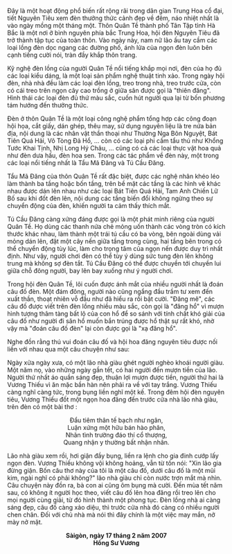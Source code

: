 Đây là một hoạt động phổ biến rất rộng rãi trong dân gian Trung Hoa cổ đại, tiết Nguyên Tiêu xem đèn thưởng thức cảnh đẹp về đêm, náo nhiệt nhất là vào ngày mồng một tháng một. Thôn Quân Tề thành phố Tân Tập tỉnh Hà Bắc là một nơi ở bình nguyên phía bắc Trung Hoa, hội đèn Nguyên Tiêu đã trở thành tập tục của toàn thôn. Vào ngày này, nam nữ lão ấu tay cầm các loại lồng đèn dọc ngang các đường phố, ánh lửa của ngọn đèn luôn bên cạnh tiếng cười nói, tràn đầy khắp thôn trang.

Kỹ nghệ đèn lồng của người Quân Tề nổi tiếng khắp mọi nơi, đèn của họ đủ các loại kiểu dáng, là một loại sản phẩm nghệ thuật tinh xảo. Trong ngày hội đèn, nhà nhà đều làm các loại đèn lồng, treo trong nhà, treo trước cửa, còn có cái treo trên ngọn cây cao trồng ở giữa sân được gọi là "thiên đăng". Hình thái các loại đèn đủ thứ màu sắc, cuốn hút người qua lại từ bốn phương tám hướng đến thưởng thức.

Đèn ở thôn Quân Tề là một loại công nghệ phẩm tổng hợp các công đoạn hội họa, cắt giấy, dán ghép, thêu may,  sử dụng nguyên liệu là tre nứa bản địa, nội dung là các nhân vật thần thoại như Thường Nga Bôn Nguyệt, Bát Tiên Quá Hải, Võ Tòng Đả Hổ, ... còn có các loại phi cầm tẩu thú như Khổng Tước Khai Tịnh, Nhị Long Hý Châu, ... cũng có cả các loại thực vật hoa quả như đèn dưa hấu, đèn hoa sen. Trong các tác phẩm về đèn này, một trong các loại nổi tiếng nhất là Tẩu Mã Đăng và Tú Cầu Đăng.

Tẩu Mã Đăng của thôn Quân Tề rất đặc biệt, được các nghệ nhân khéo léo làm thành ba tầng hoặc bốn tầng, trên bề mặt các tầng là các hình vẽ khác nhau được dán lên nhau như các loại Bát Tiên Quá Hải, Tam Anh Chiến Lữ Bố sau khi đốt đèn lên, nội dung các tầng biến đổi không ngừng theo sự chuyển động của đèn, khiến người ta cảm thấy thích mắt.

Tú Cầu Đăng càng xứng đáng được gọi là một phát minh riêng của người Quân Tề. Họ dùng các thanh nứa chẻ mỏng uốn thành các vòng tròn có kích thước khác nhau, làm thành một trái tú cầu có ba vòng, bên ngoài dùng vải mỏng dán lên, đặt một cây nến giữa tầng trong cùng, hai tầng bên trong có thể chuyển động tùy lúc, làm cho trọng tâm của ngọn nến được duy trì nhất định. Như vậy, người chơi đèn có thể tùy ý dùng sức tung đèn lên không trung mà không sợ đèn tắt. Tú Cầu Đăng có thể được chuyền tới chuyền lui giữa chỗ đông người, bay lên bay xuống như ý người chơi.

Trong hội đèn Quân Tề, lôi cuốn được ánh mắt của nhiều người nhất là đoán câu đố đèn. Một đám đông, người nào cũng ngẩng đầu trầm tư xem đến xuất thần, thoạt nhiên vỗ đầu như đã hiểu ra rồi bật cười. "Đăng mê", các câu đố được viết trên đèn lồng nhiều màu sắc, còn gọi là "đăng hổ" vì mượn hình tượng thâm tàng bất lộ của con hổ để so sánh với tính chất khó giải của câu đố như người đi săn hổ muốn bắn trúng được hổ thật sự rất khó, nhờ vậy mà "đoán câu đố đèn" lại còn được gọi là "xạ đăng hổ".

Nghe đồn rằng thú vui đoán câu đố và hội hoa đăng nguyên tiêu được nối liền với nhau qua một câu chuyện như sau:

Ngày xửa ngày xưa, có một lão nhà giàu ghét người nghèo khoái người giàu. Một năm nọ, vào những ngày gần tết, có hai người đến mượn tiền của lão. Người thứ nhất áo quần sáng đẹp, thuận lợi mượn được tiền, người thứ hai là Vương Thiếu vì ăn mặc bần hàn nên phải ra về với tay trắng. Vương Thiếu càng nghĩ càng tức, trong bụng liền nghĩ một kế. Trong đêm hội đèn nguyên tiêu, Vương Thiếu đốt một ngọn hoa đăng đến trước cửa nhà lão nhà giàu, trên đèn có một bài thơ :

<p style="text-align: center" data-aos="fade">
Đẩu tiêm thân tế bạch như ngân,<br/>
Luận xứng một hữu bán hào phân,<br/>
Nhãn tình trường đáo thí cổ thượng,<br/>
Quang nhận y thường bất nhận nhân.<br/>
</p>

Lão nhà giàu xem rồi, hơi giận đầy bụng, liền ra lệnh cho gia đinh cướp lấy ngọn đèn. Vương Thiếu không vội không hoảng, vẫn từ tốn nói: "Xin lão gia đừng giận. Bốn câu thơ này của tôi là một câu đố, dưới câu đố là một mũi kim, ngài nghĩ có phải không?" lão nhà giàu chỉ còn nước trợn mắt mà nhìn. Câu chuyện này đồn ra, bà con ai cũng ôm bụng mà cười. Đến mùa tết năm sau, có không ít người học theo, viết câu đố lên hoa đăng rồi treo lên cho mọi người cùng giải, từ đó hình thành một phong tục. Đèn lồng nhà ai càng sáng đẹp, câu đố càng xảo diệu, thì trước cửa nhà đó càng có nhiều người chen chân. Đối với chủ nhà mà nói thì đây chính là một việc may mắn, nở mày nở mặt.

<p style="text-align: center; font-weight: bold" data-aos="fade">
Sàigòn, ngày 17 tháng 2 năm 2007
<br/>
Hồng Sư Vương
</p>
